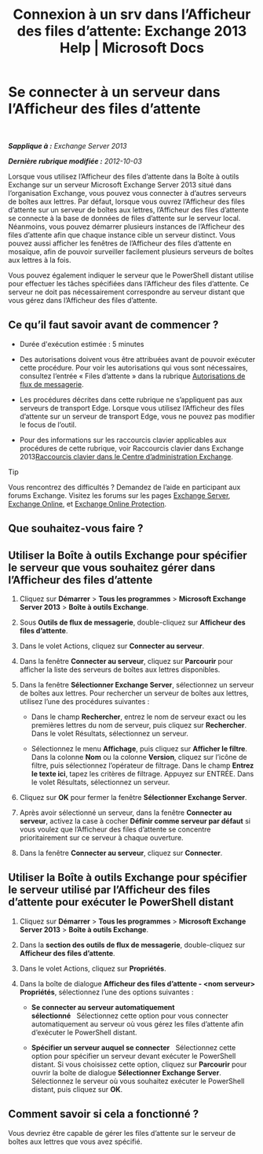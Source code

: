 ﻿---
title: 'Connexion à un srv dans l’Afficheur des files d’attente: Exchange 2013 Help | Microsoft Docs'
TOCTitle: Se connecter à un serveur dans l’Afficheur des files d’attente
ms:assetid: 6c1ad574-9ab5-4dcc-9398-ec10eca4fd11
ms:mtpsurl: https://technet.microsoft.com/fr-fr/library/Aa998669(v=EXCHG.150)
ms:contentKeyID: 50478383
ms.date: 04/24/2018
mtps_version: v=EXCHG.150
ms.translationtype: HT
---

# Se connecter à un serveur dans l’Afficheur des files d’attente

 

_**Sapplique à :** Exchange Server 2013_

_**Dernière rubrique modifiée :** 2012-10-03_

Lorsque vous utilisez l’Afficheur des files d’attente dans la Boîte à outils Exchange sur un serveur Microsoft Exchange Server 2013 situé dans l’organisation Exchange, vous pouvez vous connecter à d’autres serveurs de boîtes aux lettres. Par défaut, lorsque vous ouvrez l’Afficheur des files d’attente sur un serveur de boîtes aux lettres, l’Afficheur des files d’attente se connecte à la base de données de files d’attente sur le serveur local. Néanmoins, vous pouvez démarrer plusieurs instances de l’Afficheur des files d’attente afin que chaque instance cible un serveur distinct. Vous pouvez aussi afficher les fenêtres de l’Afficheur des files d’attente en mosaïque, afin de pouvoir surveiller facilement plusieurs serveurs de boîtes aux lettres à la fois.

Vous pouvez également indiquer le serveur que le PowerShell distant utilise pour effectuer les tâches spécifiées dans l’Afficheur des files d’attente. Ce serveur ne doit pas nécessairement correspondre au serveur distant que vous gérez dans l’Afficheur des files d’attente.

## Ce qu’il faut savoir avant de commencer ?

  - Durée d'exécution estimée : 5 minutes

  - Des autorisations doivent vous être attribuées avant de pouvoir exécuter cette procédure. Pour voir les autorisations qui vous sont nécessaires, consultez l’entrée « Files d’attente » dans la rubrique [Autorisations de flux de messagerie](mail-flow-permissions-exchange-2013-help.md).

  - Les procédures décrites dans cette rubrique ne s’appliquent pas aux serveurs de transport Edge. Lorsque vous utilisez l’Afficheur des files d’attente sur un serveur de transport Edge, vous ne pouvez pas modifier le focus de l’outil.

  - Pour des informations sur les raccourcis clavier applicables aux procédures de cette rubrique, voir Raccourcis clavier dans Exchange 2013[Raccourcis clavier dans le Centre d’administration Exchange](keyboard-shortcuts-in-the-exchange-admin-center-exchange-online-protection-help.md).

> [!TIP]
> Vous rencontrez des difficultés ? Demandez de l’aide en participant aux forums Exchange. Visitez les forums sur les pages <a href="https://go.microsoft.com/fwlink/p/?linkid=60612">Exchange Server</a>, <a href="https://go.microsoft.com/fwlink/p/?linkid=267542">Exchange Online</a>, et <a href="https://go.microsoft.com/fwlink/p/?linkid=285351">Exchange Online Protection</a>.


## Que souhaitez-vous faire ?

## Utiliser la Boîte à outils Exchange pour spécifier le serveur que vous souhaitez gérer dans l’Afficheur des files d’attente

1.  Cliquez sur **Démarrer** \> **Tous les programmes** \> **Microsoft Exchange Server 2013** \> **Boîte à outils Exchange**.

2.  Sous **Outils de flux de messagerie**, double-cliquez sur **Afficheur des files d’attente**.

3.  Dans le volet Actions, cliquez sur **Connecter au serveur**.

4.  Dans la fenêtre **Connecter au serveur**, cliquez sur **Parcourir** pour afficher la liste des serveurs de boîtes aux lettres disponibles.

5.  Dans la fenêtre **Sélectionner Exchange Server**, sélectionnez un serveur de boîtes aux lettres. Pour rechercher un serveur de boîtes aux lettres, utilisez l’une des procédures suivantes :
    
      - Dans le champ **Rechercher**, entrez le nom de serveur exact ou les premières lettres du nom de serveur, puis cliquez sur **Rechercher**. Dans le volet Résultats, sélectionnez un serveur.
    
      - Sélectionnez le menu **Affichage**, puis cliquez sur **Afficher le filtre**. Dans la colonne **Nom** ou la colonne **Version**, cliquez sur l’icône de filtre, puis sélectionnez l’opérateur de filtrage. Dans le champ **Entrez le texte ici**, tapez les critères de filtrage. Appuyez sur ENTRÉE. Dans le volet Résultats, sélectionnez un serveur.

6.  Cliquez sur **OK** pour fermer la fenêtre **Sélectionner Exchange Server**.

7.  Après avoir sélectionné un serveur, dans la fenêtre **Connecter au serveur**, activez la case à cocher **Définir comme serveur par défaut** si vous voulez que l’Afficheur des files d’attente se concentre prioritairement sur ce serveur à chaque ouverture.

8.  Dans la fenêtre **Connecter au serveur**, cliquez sur **Connecter**.

## Utiliser la Boîte à outils Exchange pour spécifier le serveur utilisé par l’Afficheur des files d’attente pour exécuter le PowerShell distant

1.  Cliquez sur **Démarrer** \> **Tous les programmes** \> **Microsoft Exchange Server 2013** \> **Boîte à outils Exchange**.

2.  Dans la **section des outils de flux de messagerie**, double-cliquez sur **Afficheur des files d’attente**.

3.  Dans le volet Actions, cliquez sur **Propriétés**.

4.  Dans la boîte de dialogue **Afficheur des files d’attente - \<nom serveur\> Propriétés**, sélectionnez l’une des options suivantes :
    
      - **Se connecter au serveur automatiquement sélectionné**   Sélectionnez cette option pour vous connecter automatiquement au serveur où vous gérez les files d’attente afin d’exécuter le PowerShell distant.
    
      - **Spécifier un serveur auquel se connecter**   Sélectionnez cette option pour spécifier un serveur devant exécuter le PowerShell distant. Si vous choisissez cette option, cliquez sur **Parcourir** pour ouvrir la boîte de dialogue **Sélectionner Exchange Server**. Sélectionnez le serveur où vous souhaitez exécuter le PowerShell distant, puis cliquez sur **OK**.

## Comment savoir si cela a fonctionné ?

Vous devriez être capable de gérer les files d’attente sur le serveur de boîtes aux lettres que vous avez spécifié.

